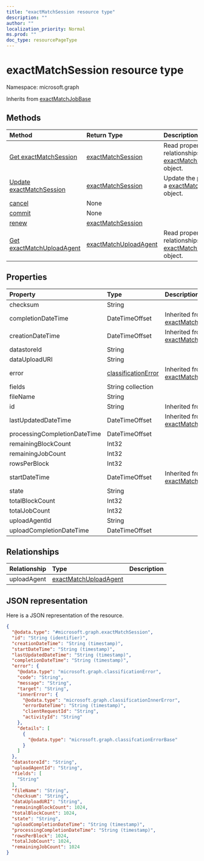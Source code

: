 ```yaml
---
title: "exactMatchSession resource type"
description: ""
author: ""
localization_priority: Normal
ms.prod: ""
doc_type: resourcePageType
---
```


# exactMatchSession resource type


Namespace: microsoft.graph




Inherits from [exactMatchJobBase](../resources/exactmatchjobbase.md)

## Methods
|Method|Return Type|Description|
|:---|:---|:---|
|[Get exactMatchSession](../api/exactmatchsession-get.md)|[exactMatchSession](../resources/exactmatchsession.md)|Read properties and relationships of the [exactMatchSession](../resources/exactmatchsession.md) object.|
|[Update exactMatchSession](../api/exactmatchsession-update.md)|[exactMatchSession](../resources/exactmatchsession.md)|Update the properties of a [exactMatchSession](../resources/exactmatchsession.md) object.|
|[cancel](../api/exactmatchsession-cancel.md)|None||
|[commit](../api/exactmatchsession-commit.md)|None||
|[renew](../api/exactmatchsession-renew.md)|[exactMatchSession](../resources/exactmatchsession.md)||
|[Get exactMatchUploadAgent](../api/exactmatchuploadagent-get.md)|[exactMatchUploadAgent](../resources/exactmatchuploadagent.md)|Read properties and relationships of the [exactMatchUploadAgent](../resources/exactmatchuploadagent.md) object.|

## Properties
|Property|Type|Description|
|:---|:---|:---|
|checksum|String||
|completionDateTime|DateTimeOffset| Inherited from [exactMatchJobBase](../resources/exactmatchjobbase.md)|
|creationDateTime|DateTimeOffset| Inherited from [exactMatchJobBase](../resources/exactmatchjobbase.md)|
|datastoreId|String||
|dataUploadURI|String||
|error|[classificationError](../resources/classificationerror.md)| Inherited from [exactMatchJobBase](../resources/exactmatchjobbase.md)|
|fields|String collection||
|fileName|String||
|id|String| Inherited from [entity](../resources/entity.md)|
|lastUpdatedDateTime|DateTimeOffset| Inherited from [exactMatchJobBase](../resources/exactmatchjobbase.md)|
|processingCompletionDateTime|DateTimeOffset||
|remainingBlockCount|Int32||
|remainingJobCount|Int32||
|rowsPerBlock|Int32||
|startDateTime|DateTimeOffset| Inherited from [exactMatchJobBase](../resources/exactmatchjobbase.md)|
|state|String||
|totalBlockCount|Int32||
|totalJobCount|Int32||
|uploadAgentId|String||
|uploadCompletionDateTime|DateTimeOffset||

## Relationships
|Relationship|Type|Description|
|:---|:---|:---|
|uploadAgent|[exactMatchUploadAgent](../resources/exactmatchuploadagent.md)||

## JSON representation
Here is a JSON representation of the resource.
<!-- {
  "blockType": "resource",
  "keyProperty": "id",
  "@odata.type": "microsoft.graph.exactMatchSession",
  "baseType": "microsoft.graph.exactMatchJobBase",
  "openType": false
}
-->
``` json
{
  "@odata.type": "#microsoft.graph.exactMatchSession",
  "id": "String (identifier)",
  "creationDateTime": "String (timestamp)",
  "startDateTime": "String (timestamp)",
  "lastUpdatedDateTime": "String (timestamp)",
  "completionDateTime": "String (timestamp)",
  "error": {
    "@odata.type": "microsoft.graph.classificationError",
    "code": "String",
    "message": "String",
    "target": "String",
    "innerError": {
      "@odata.type": "microsoft.graph.classificationInnerError",
      "errorDateTime": "String (timestamp)",
      "clientRequestId": "String",
      "activityId": "String"
    },
    "details": [
      {
        "@odata.type": "microsoft.graph.classifcationErrorBase"
      }
    ]
  },
  "datastoreId": "String",
  "uploadAgentId": "String",
  "fields": [
    "String"
  ],
  "fileName": "String",
  "checksum": "String",
  "dataUploadURI": "String",
  "remainingBlockCount": 1024,
  "totalBlockCount": 1024,
  "state": "String",
  "uploadCompletionDateTime": "String (timestamp)",
  "processingCompletionDateTime": "String (timestamp)",
  "rowsPerBlock": 1024,
  "totalJobCount": 1024,
  "remainingJobCount": 1024
}
```

